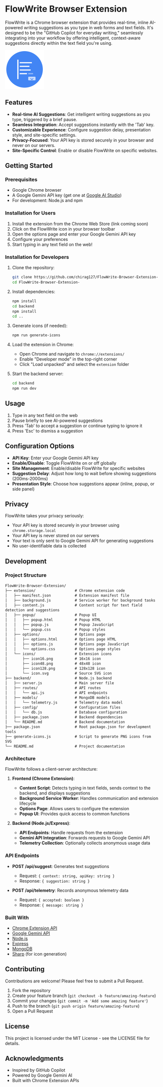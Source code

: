 # FlowWrite Browser Extension

FlowWrite is a Chrome browser extension that provides real-time, inline AI-powered writing suggestions as you type in web forms and text fields. It's designed to be the "GitHub Copilot for everyday writing," seamlessly integrating into your workflow by offering intelligent, context-aware suggestions directly within the text field you're using.

![FlowWrite Logo](extension/icons/icon128.png)

## Features

-   **Real-time AI Suggestions**: Get intelligent writing suggestions as you type, triggered by a brief pause.
-   **Seamless Integration**: Accept suggestions instantly with the 'Tab' key.
-   **Customizable Experience**: Configure suggestion delay, presentation style, and site-specific settings.
-   **Privacy-Focused**: Your API key is stored securely in your browser and never on our servers.
-   **Site-Specific Control**: Enable or disable FlowWrite on specific websites.

## Getting Started

### Prerequisites

-   Google Chrome browser
-   A Google Gemini API key (get one at [Google AI Studio](https://aistudio.google.com/app/apikey))
-   For development: Node.js and npm

### Installation for Users

1. Install the extension from the Chrome Web Store (link coming soon)
2. Click on the FlowWrite icon in your browser toolbar
3. Open the options page and enter your Google Gemini API key
4. Configure your preferences
5. Start typing in any text field on the web!

### Installation for Developers

1. Clone the repository:

    ```bash
    git clone https://github.com/chirag127/FlowWrite-Browser-Extension-.git
    cd FlowWrite-Browser-Extension-
    ```

2. Install dependencies:

    ```bash
    npm install
    cd backend
    npm install
    cd ..
    ```

3. Generate icons (if needed):

    ```bash
    npm run generate-icons
    ```

4. Load the extension in Chrome:

    - Open Chrome and navigate to `chrome://extensions/`
    - Enable "Developer mode" in the top-right corner
    - Click "Load unpacked" and select the `extension` folder

5. Start the backend server:
    ```bash
    cd backend
    npm run dev
    ```

## Usage

1. Type in any text field on the web
2. Pause briefly to see AI-powered suggestions
3. Press 'Tab' to accept a suggestion or continue typing to ignore it
4. Press 'Esc' to dismiss a suggestion

## Configuration Options

-   **API Key**: Enter your Google Gemini API key
-   **Enable/Disable**: Toggle FlowWrite on or off globally
-   **Site Management**: Enable/disable FlowWrite for specific websites
-   **Suggestion Delay**: Adjust how long to wait before showing suggestions (200ms-2000ms)
-   **Presentation Style**: Choose how suggestions appear (inline, popup, or side panel)

## Privacy

FlowWrite takes your privacy seriously:

-   Your API key is stored securely in your browser using `chrome.storage.local`
-   Your API key is never stored on our servers
-   Your text is only sent to Google Gemini API for generating suggestions
-   No user-identifiable data is collected

## Development

### Project Structure

```
FlowWrite-Browser-Extension/
├── extension/                  # Chrome extension code
│   ├── manifest.json           # Extension manifest file
│   ├── background.js           # Service worker for background tasks
│   ├── content.js              # Content script for text field detection and suggestions
│   ├── popup/                  # Popup UI
│   │   ├── popup.html          # Popup HTML
│   │   ├── popup.js            # Popup JavaScript
│   │   └── popup.css           # Popup styles
│   ├── options/                # Options page
│   │   ├── options.html        # Options page HTML
│   │   ├── options.js          # Options page JavaScript
│   │   └── options.css         # Options page styles
│   └── icons/                  # Extension icons
│       ├── icon16.png          # 16x16 icon
│       ├── icon48.png          # 48x48 icon
│       ├── icon128.png         # 128x128 icon
│       └── icon.svg            # Source SVG icon
├── backend/                    # Node.js backend
│   ├── server.js               # Main server file
│   ├── routes/                 # API routes
│   │   └── api.js              # API endpoints
│   ├── models/                 # MongoDB models
│   │   └── telemetry.js        # Telemetry data model
│   ├── config/                 # Configuration files
│   │   └── db.js               # Database configuration
│   ├── package.json            # Backend dependencies
│   └── README.md               # Backend documentation
├── package.json                # Root package.json for development tools
├── generate-icons.js           # Script to generate PNG icons from SVG
└── README.md                   # Project documentation
```

### Architecture

FlowWrite follows a client-server architecture:

1. **Frontend (Chrome Extension)**:

    - **Content Script**: Detects typing in text fields, sends context to the backend, and displays suggestions
    - **Background Service Worker**: Handles communication and extension lifecycle
    - **Options Page**: Allows users to configure the extension
    - **Popup UI**: Provides quick access to common functions

2. **Backend (Node.js/Express)**:
    - **API Endpoints**: Handle requests from the extension
    - **Gemini API Integration**: Forwards requests to Google Gemini API
    - **Telemetry Collection**: Optionally collects anonymous usage data

### API Endpoints

-   **POST /api/suggest**: Generates text suggestions

    -   Request: `{ context: string, apiKey: string }`
    -   Response: `{ suggestion: string }`

-   **POST /api/telemetry**: Records anonymous telemetry data
    -   Request: `{ accepted: boolean }`
    -   Response: `{ message: string }`

### Built With

-   [Chrome Extension API](https://developer.chrome.com/docs/extensions/)
-   [Google Gemini API](https://ai.google.dev/docs)
-   [Node.js](https://nodejs.org/)
-   [Express](https://expressjs.com/)
-   [MongoDB](https://www.mongodb.com/)
-   [Sharp](https://sharp.pixelplumbing.com/) (for icon generation)

## Contributing

Contributions are welcome! Please feel free to submit a Pull Request.

1. Fork the repository
2. Create your feature branch (`git checkout -b feature/amazing-feature`)
3. Commit your changes (`git commit -m 'Add some amazing feature'`)
4. Push to the branch (`git push origin feature/amazing-feature`)
5. Open a Pull Request

## License

This project is licensed under the MIT License - see the LICENSE file for details.

## Acknowledgments

-   Inspired by GitHub Copilot
-   Powered by Google Gemini AI
-   Built with Chrome Extension APIs
